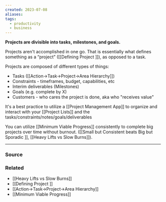 ```yaml
---
created: 2023-07-08
aliases: 
tags:
  - productivity
  - business
---
```

**Projects are divisible into tasks, milestones, and goals.**

Projects aren't accomplished in one go. That is essentially what defines something as a “project” ([[Defining Project ]]), as opposed to a task.

Projects are composed of different types of things:

- Tasks ([[Action→Task→Project→Area Hierarchy]])
- Constraints - timeframes, budget, capabilities, etc
- Interim deliverables (Milestones)
- Goals (e.g. complete by X)
- Customers - who cares the project is done, aka who "receives value"

It's a best practice to utilize a [[Project Management App]] to organize and interact with your [[Project Lists]] and the tasks/constraints/notes/goals/deliverables

You can utilize [[Minimum Viable Progress]] consistently to complete big projects over time without burnout. ([[Small but Consistent beats Big but Sporadic ]], [[Heavy Lifts vs Slow Burns]]).

****
### Source

### Related
- [[Heavy Lifts vs Slow Burns]] 
- [[Defining  Project ]] 
- [[Action→Task→Project→Area Hierarchy]] 
- [[Minimum Viable Progress]]